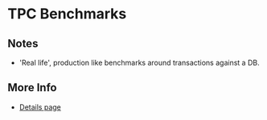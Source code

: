 # TPC Benchmarks

## Notes

* 'Real life', production like benchmarks around transactions against a DB.

## More Info

* [Details page][tpc]

[tpc]: http://www.tpc.org/tpcc/detail.asp
